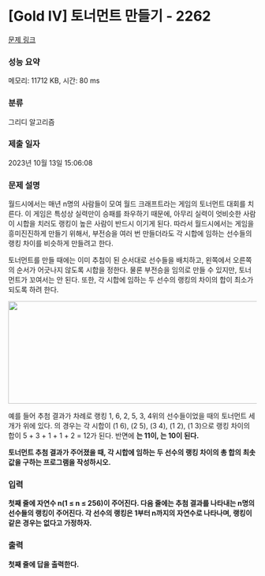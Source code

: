 # [Gold IV] 토너먼트 만들기 - 2262 

[문제 링크](https://www.acmicpc.net/problem/2262) 

### 성능 요약

메모리: 11712 KB, 시간: 80 ms

### 분류

그리디 알고리즘

### 제출 일자

2023년 10월 13일 15:06:08

### 문제 설명

<p>월드시에서는 매년 n명의 사람들이 모여 월드 크래프트라는 게임의 토너먼트 대회를 치른다. 이 게임은 특성상 실력만이 승패를 좌우하기 때문에, 아무리 실력이 엇비슷한 사람이 시합을 치러도 랭킹이 높은 사람이 반드시 이기게 된다. 따라서 월드시에서는 게임을 흥미진진하게 만들기 위해서, 부전승을 여러 번 만들더라도 각 시합에 임하는 선수들의 랭킹 차이를 비슷하게 만들려고 한다.</p>

<p>토너먼트를 만들 때에는 이미 추첨이 된 순서대로 선수들을 배치하고, 왼쪽에서 오른쪽의 순서가 어긋나지 않도록 시합을 정한다. 물론 부전승을 임의로 만들 수 있지만, 토너먼트가 꼬여서는 안 된다. 또한, 각 시합에 임하는 두 선수의 랭킹의 차이의 합이 최소가 되도록 하려 한다.</p>

<p style="text-align: center;"><img alt="" height="208" src="https://www.acmicpc.net/JudgeOnline/upload/201008/tour.PNG" width="532"></p>

<p>예를 들어 추첨 결과가 차례로 랭킹 1, 6, 2, 5, 3, 4위의 선수들이었을 때의 토너먼트 세 개가 위에 있다. <A>의 경우는 각 시합이 (1 6), (2 5), (3 4), (1 2), (1 3)으로 랭킹 차이의 합이 5 + 3 + 1 + 1 + 2 = 12가 된다. 반면에 <B>는 11이, <C>는 10이 된다.</p>

<p>토너먼트 추첨 결과가 주어졌을 때, 각 시합에 임하는 두 선수의 랭킹 차이의 총 합의 최솟값을 구하는 프로그램을 작성하시오.</p>

### 입력 

 <p>첫째 줄에 자연수 n(1 ≤ n ≤ 256)이 주어진다. 다음 줄에는 추첨 결과를 나타내는 n명의 선수들의 랭킹이 주어진다. 각 선수의 랭킹은 1부터 n까지의 자연수로 나타나며, 랭킹이 같은 경우는 없다고 가정하자.</p>

### 출력 

 <p>첫째 줄에 답을 출력한다.</p>

